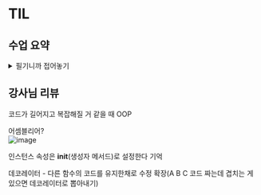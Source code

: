 # TIL

## 수업 요약

<details>
<summary>필기니까 접어놓기</summary>

<!-- summary 아래 한칸 공백 두어야함 -->
## 프로그래밍 패러다임

### Procedural Programming 절차 지향 프로그래밍

- 프로그램을 함수와 절차 중심으로 작성, 데이터를 함수에 전달하며 순차적으로 처리
  
- 변수와 함수를 별개로 다루는 경우
  
  ```python
  name = 'Alice'
  age = 25
  def introduce(name, age):
      print(f'안녕하세요, {name}입니다. 나이는 {age}살입니다.')
  introduce(name, age)
  ```
- 특징 : 복잡성이 크고 유지보수에 문제가 있다  
  ![image](https://github.com/user-attachments/assets/9e8a7bea-f45b-44a7-9a72-0a357c2fd70c)  

### Object Oriented Programming 객체 지향 프로그래밍

- 데이터와 함수를 하나의 단위(객체)로 묶어 관리. 이를 조합하고 재활용하는 방식으로 구성
  
- 객체 안에 변수와 이와 관련된 기능(메서드) 포함
  ```python
  class Person:
    def __init__(self, name, age):
        self.name = name
        self.age = age

    def introduce(self):
        print(f'안녕하세요, {self.name}입니다. 나이는 {self.age}살입니다.')


  alice = Person('Alice', 25)
  alice.introduce()
  ```

- 특징 : 데이터와 그걸 처리하는 함수를 하나의 단위로 묶어서 관리  
  
  ![image](https://github.com/user-attachments/assets/f1f361ed-8085-49d9-8b5f-c51a7900cdc3)

**두 개념은 대조되는 개념이 아니다!!**
### Object and Calss 객체와 클래스  

- 객체 : 추상화한 것으로 속성과 동작을 가짐  
  - 속성 : 객체의 상태/데이터
  - 메서드 : 객체의 행동/기능
  - 고유성 : 각 객체는 고유한 특성을 가짐  
    
- 클래스 : 데이터와 기능을 하나의 틀로 묶어 관리하는 법. 
  - 객체를 만들기 위한 설계도로 데이터와 기능을 함께 묶는 방법을 제공
  - 파이썬에서 타입을 표현하는 방법
  - 사용자 정의 객체를 만드는 수단으로 속성과 메서드를 정의
    > 스타일 가이드 상 파이썬은 Snake_case 방식이지만  
    > 클래스는 PascalCase로 작성
    
  - __init__ ?? 
  ```Python
  class Person:
    def __init__(self, name, age):
        self.name = name  # 인스턴스 속성
        self.age = age  # 인스턴스 속성

    def introduce(self):
        print(f'안녕하세요. 저는 {self.name}, 나이는 {self.age}살입니다.')
  ```
  '생성자 메서드'로 새로운 객체를 만들 때 필요한 초기값을 설정  
  인스턴스 **생성 시 자동호출**되면서 인스턴스 변수의 초기화 담당.

  - Instance 인스턴스  
    클래스를 통해 사용자 정의로 생성된 객체를 일컫는 말  
    {클래스:설계도, 인스턴스:개별 물건}  
    a = list(1, 2, 3) 이라고 하면 a는 list의 인스턴스  
    
  - 인스턴스 변수?    
    각 인스턴스 별 고유한 속성으로 인스턴스마다 독립적인 값 유지  
    self.변수명 형태로 정의

  - 클래스 변수?  
    모든 인스턴스가 공유하는 속성으로 클래스 내부에 정의  
  ```python
    class Circle:
      pi = 3.14
      
      def __init__(self, radius):
          self.rad = radius

    # 인스턴스 생성
    C1 = Circle(1)
    C2 = Circle(2)
    
    # 인스턴스 변수(속성)
    C1.rad #1
    C2.rad #2
    
    # 클래스 변수(속성)
    C1.pi #3.14
    C2.pi #3.14
    ```
  - 클래스 변수와 동일한 이름으로 인스턴스 변수 생성하면 인스턴스가 우

## Method 메서드
메서드 : 클래스 내부에 정의된 함수, 객체의 동작을 정의

1. Instance Methods  
- 클래스로부터 생성되어 각 인스턴스에서 호출할 수 있는 메서드  
- 반드시 첫 번째 인자로 **인스턴스 자신**을 받음(self는 이름일 뿐이지만 다른 이름 사용하지 마라)  
- 인스턴스.메서드() = 클래스.메서드함수(자신) 이기때문에 자기 자신을 첫번째 인자 반드시  
- Constructor method : __init__ = 인스턴스 객체 생성될 때 자동으로 호출되는 메서드  

2. Class Methods  
- 클래스가 호출하는 메서드로 클래스 변수를 조작하거나 그 레벨의 동작을 수행
- @classmethod 데코레이터를 사용하여 정의
- cls 인자는 다른 이름을 사용하지 않을 것
```python
class Person:
    population = 0

    def __init__(self, name):
        self.name = name
        Person.increase_population()
    
    @classmethod
    def increase_population(cls):
        cls.population += 1
```
- Person이 작동할때마다 클래스에 선언된 카운팅 변수를 변경하겠다는 코드.
- 바깥에서도 활용가능  
 
3. Static Methods  
- 정적? 메서드 : 클래스 인스턴스와 상관없이 독립적으로 동작하는 메서드
- @staticmethod 데코레이터를 사용하여 정의
- self, cls 없이 자유롭게 정의 가능
- 인스턴스와 클래스에 접근 하지 않는 도우미 함수
  > 밖에서 함수를 만드는 게 아니라 굳이 클래스에 스태틱 메서드를 만들어야할 경우가 어떤 게 있지>????

3줄요약  
인스턴스 메서드 - 인스턴스 상태 변경 or 동작시  
클래스 메서드 - 클래스 변수 조작 or 클래스 레벨의 동작  
스태틱 메서드 - 클래스 및 인스턴스와 관련없는 일반적인 기능  

## 클래스와 인스턴스 간의 이름 공간
- 클래스를 정의하면 클래스와 해당하는 이름 공간 생성
- 인스턴스를 만들면 인스턴스 객체 생성되고 **독립적인** 이름 공간 생성
- 따라서 인스턴스 -> 클래스 수능로 탐색하므로 이름 겹치면 인스턴스부터 나


## 매직 메서드
__ __ 가 있는 메서드  
특수한 동작을 위한 메서드  
ex) __str__(self)를 통하면 메모리 주소 아니고 문자열을 출력 가능

## 데코레이터
다른 함수의 코드를 유지한 채로 수정하거나 확장하기 위해 사용되는 함수

</details>

## 강사님 리뷰

코드가 길어지고 복잡해질 거 같을 때 OOP  

어셈블리어?  
![image](https://github.com/user-attachments/assets/e8132d39-0265-4d14-97c8-b6709551c1cb)  

인스턴스 속성은 __init__(생성자 메서드)로 설정한다 기억  

데코레이터 - 다른 함수의 코드를 유지한채로 수정 확장(A B C 코드 짜는데 겹치는 게 있으면 데코레이터로 뽑아내기)    

